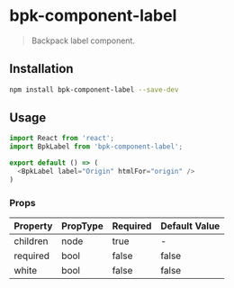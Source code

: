 # bpk-component-label

> Backpack label component.

## Installation

```sh
npm install bpk-component-label --save-dev
```

## Usage

```js
import React from 'react';
import BpkLabel from 'bpk-component-label';

export default () => (
  <BpkLabel label="Origin" htmlFor="origin" />
)
```

### Props

| Property  | PropType | Required | Default Value |
| --------- | -------- | -------- | ------------- |
| children  | node     | true     | -             |
| required  | bool     | false    | false         |
| white     | bool     | false    | false         |
